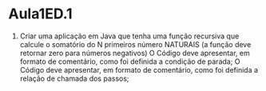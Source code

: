 # Aula1ED.1
1. Criar uma aplicação em Java que tenha uma função recursiva que calcule o somatório do N primeiros
número NATURAIS (a função deve retornar zero para números negativos)
O Código deve apresentar, em formato de comentário, como foi definida a condição de parada;
O Código deve apresentar, em formato de comentário, como foi definida a relação de chamada dos passos;
